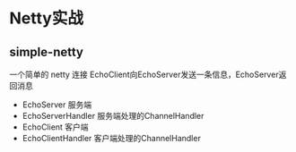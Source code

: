 # Netty实战
## simple-netty
一个简单的 netty 连接
EchoClient向EchoServer发送一条信息，EchoServer返回消息

- EchoServer 服务端
- EchoServerHandler 服务端处理的ChannelHandler
- EchoClient 客户端
- EchoClientHandler 客户端处理的ChannelHandler